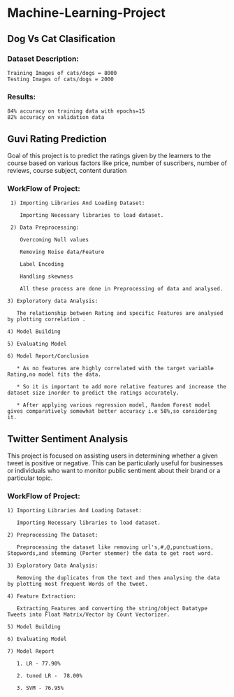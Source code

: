 # Machine-Learning-Project
## Dog Vs Cat Clasification

### Dataset Description:

    Training Images of cats/dogs = 8000
    Testing Images of cats/dogs = 2000

### Results:
    84% accuracy on training data with epochs=15
    82% accuracy on validation data

## Guvi Rating Prediction

   Goal of this project is to predict the ratings given by the learners to the course based on various factors like price, number of suscribers, number of reviews, course 
   subject, content duration
   
### WorkFlow of Project:
     1) Importing Libraries And Loading Dataset:
  
        Importing Necessary libraries to load dataset.
  
     2) Data Preprocessing:
    
        Overcoming Null values
        
        Removing Noise data/Feature
        
        Label Encoding
        
        Handling skewness
        
        All these process are done in Preprocessing of data and analysed.
  
    3) Exploratory data Analysis:
  
       The relationship between Rating and specific Features are analysed by plotting correlation .
  
    4) Model Building
  
    5) Evaluating Model
     
    6) Model Report/Conclusion
       
       * As no features are highly correlated with the target variable Rating,no model fits the data.
        
       * So it is important to add more relative features and increase the dataset size inorder to predict the ratings accurately.
  
       * After applying various regression model, Random Forest model gives comparatively somewhat better accuracy i.e 58%,so considering it.
    
## Twitter Sentiment Analysis

  This project is focused on assisting users in determining whether a given tweet is positive or negative.
  This can be particularly useful for businesses or individuals who want to monitor public sentiment about their brand or a particular topic.
  
### WorkFlow of Project:
    1) Importing Libraries And Loading Dataset:
    
       Importing Necessary libraries to load dataset.

    2) Preprocessing The Dataset:
    
       Preprocessing the dataset like removing url's,#,@,punctuations, Stopwords,and stemming (Porter stemmer) the data to get root word.

    3) Exploratory Data Analysis:
    
       Removing the duplicates from the text and then analysing the data by plotting most frequent Words of the tweet.
       
    4) Feature Extraction:
    
       Extracting Features and converting the string/object Datatype Tweets into Float Matrix/Vector by Count Vectorizer.

    5) Model Building
       
    6) Evaluating Model

    7) Model Report
    
       1. LR - 77.90%
       
       2. tuned LR -  78.00%
       
       3. SVM - 76.95%


      

     





